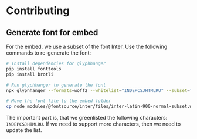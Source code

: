 # Contributing

## Generate font for embed

For the embed, we use a subset of the font Inter. Use the following commands to re-generate the font:

```sh
# Install dependencies for glyphhanger
pip install fonttools
pip install brotli

# Run glyphhanger to generate the font
npx glyphhanger --formats=woff2 --whitelist="INDEPCSJHTMLRU" --subset="node_modules/@fontsource/inter/files/inter-latin-900-normal.woff2" --css

# Move the font file to the embed folder
cp node_modules/@fontsource/inter/files/inter-latin-900-normal-subset.woff2 src/embed/font
```

The important part is, that we greenlisted the following characters: `INDEPCSJHTMLRU`. If we need to support more characters, then we need to update the list.
